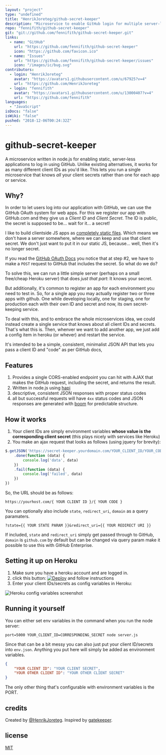 ```yaml
---
layout: "project"
type: "undefined"
title: "HenrikJoreteg/github-secret-keeper"
description: "Microservice to enable GitHub login for multiple server-less applications."
repo: "fennifith/github-secret-keeper"
git: "git://github.com/fennifith/github-secret-keeper.git"
links: 
  - name: "GitHub"
    url: "https://github.com/fennifith/github-secret-keeper"
    icon: "https://github.com/favicon.ico"
  - name: "Issues"
    url: "https://github.com/fennifith/github-secret-keeper/issues"
    icon: "/images/ic/bug.svg"
contributors: 
  - login: "HenrikJoreteg"
    avatar: "https://avatars1.githubusercontent.com/u/67925?v=4"
    url: "https://github.com/HenrikJoreteg"
  - login: "fennifith"
    avatar: "https://avatars1.githubusercontent.com/u/13000407?v=4"
    url: "https://github.com/fennifith"
languages: 
  - "JavaScript"
isDocs: "false"
isWiki: "false"
pushed: "2018-12-06T00:24:32Z"
---
```


# github-secret-keeper

A microservice written in node.js for enabling static, server-less applications to log in using GitHub. Unlike existing alternatives, it works for as many different client IDs as you'd like. This lets you run a single microservice that knows *all* your client secrets rather than one for each app or service. 

## Why?

In order to let users log into our application with GitHub, we can use the GitHub OAuth system for web apps. For this we register our app with GitHub.com and they give us a *Client ID* and *Client Secret*. The ID is public, the secret is supposed to be... wait for it... a secret!

I like to build clientside JS apps as [completely static files](https://blog.andyet.com/2015/05/18/lazymorphic-apps-bringing-back-static-web). Which means we don't have a server somewhere, where we can keep and use that client secret. We don't just want to put it in our static JS, because... well, then it's no longer secret.

If you read the [GitHub OAuth Docs](https://developer.github.com/v3/oauth/#web-application-flow) you notice that at step #2, we have to make a `POST` request to GitHub that includes the secret. So what do we do?

To solve this, we can run a little simple server (perhaps on a small free/cheap Heroku server) that does *just that part*: It knows your secret.

But additionally, it's common to register an app for each environment you need to test in. So, for a single app you may actually register two or three apps with github. One while developing locally, one for staging, one for production each with their own ID and secret and now, its own secret-keeping service.

To deal with this, and to embrace the whole microservices idea, we could instead create a single service that knows about all client IDs and secrets. That's what this is. Then, whenver we want to add another app, we just add a config item in heroku (or whever) and restart the service.

It's intended to be a simple, consistent, minimalist JSON API that lets you pass a client ID and "code" as per GitHub docs, 

## Features

1. Provides a single CORS-enabled endpoint you can hit with AJAX that makes the GitHub request, including the secret, and returns the result.
2. Written in node.js using [hapi](http://hapijs.com/)
3. descriptive, consistent JSON responses with proper status codes
4. all but successful requests will have `4xx` status codes and JSON responses are generated with [boom](https://github.com/hapijs/boom) for predictable structure.


## How it works

1. Your client IDs are simply environment variables **whose value is the corresponding client secret** (this plays nicely with services like Heroku)
2. You make an ajax request that looks as follows (using jquery for brevity): 

```js
$.getJSON('https://secret-keeper.yourdomain.com/YOUR_CLIENT_ID/YOUR_CODE')
	.done(function (data) {
		console.log('data', data)
	})
	.fail(function (data) {
		console.log('failed', data)
	})
})
```

So, the URL should be as follows:

```nohighlight
https://yourhost.com/{ YOUR CLIENT ID }/{ YOUR CODE }
```

You can optionally also include `state`, `redirect_uri`, `domain` as a query paramaters.

```nohighlight
?state={{ YOUR STATE PARAM }}&redirect_uri={{ YOUR REDIRECT URI }}
```

If included, `state` and `redirect_uri` simply get passed through to GitHub, `domain` is `github.com` by default but can be changed via query param make it possible to use this with GitHub Enterprise.


## Setting it up on Heroku

1. Make sure you have a heroku account and are logged in.
2. click this button: [![Deploy](https://www.herokucdn.com/deploy/button.png)](https://heroku.com/deploy) and follow instructions
3. Enter your client IDs/secrets as config variables in Heroku:

![Heroku config variables screenshot](https://cldup.com/j8rcEzo5M6-1200x1200.png)

## Running it yourself

You can either set env variables in the command when you run the node server:

```nohighlight
port=5000 YOUR_CLIENT_ID=CORRESPONDING_SECRET node server.js
```

Since that can be a bit messy you can also just put your client ID/secrets into `env.json`. Anything you put here will simply be added as environment variables.

```json
{
	"YOUR CLIENT ID": "YOUR CLIENT SECRET",
	"YOUR OTHER CLIENT ID": "YOUR OTHER CLIENT SECRET"
}
```

The only other thing that's configurable with environment variables is the PORT.

## credits

Created by [@HenrikJoreteg](http://twitter.com/henrikjoreteg). Inspired by [gatekeeper](https://github.com/prose/gatekeeper).

## license

[MIT](http://mit.joreteg.com/)